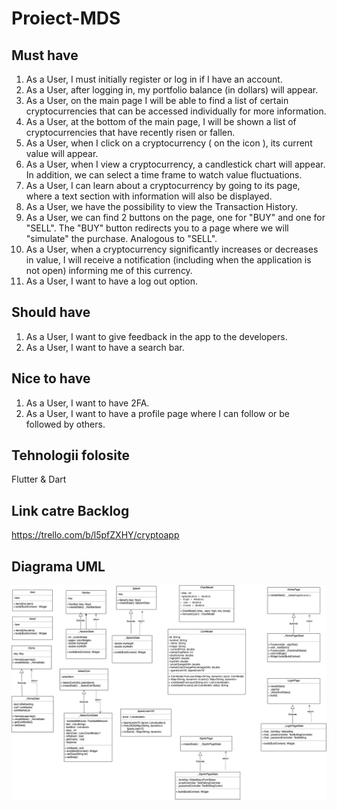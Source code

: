 # Proiect-MDS

## Must have

1. As a User, I must initially register or log in if I have an account.
2. As a User, after logging in, my portfolio balance (in dollars) will appear.
3. As a User, on the main page I will be able to find a list of certain cryptocurrencies that can be accessed individually for more information.
4. As a User, at the bottom of the main page, I will be shown a list of cryptocurrencies that have recently risen or fallen.
5. As a User, when I click on a cryptocurrency ( on the icon ), its current value will appear.
6. As a User, when I view a cryptocurrency, a candlestick chart will appear. In addition, we can select a time frame to watch value fluctuations.
7. As a User, I can learn about a cryptocurrency by going to its page, where a text section with information will also be displayed.
8. As a User, we have the possibility to view the Transaction History.
9. As a User, we can find 2 buttons on the page, one for "BUY" and one for "SELL". The "BUY" button redirects you to a page where we will "simulate" the purchase. Analogous to "SELL".
10. As a User, when a cryptocurrency significantly increases or decreases in value, I will receive a notification (including when the application is not open) informing me of this currency.
11. As a User, I want to have a log out option.

## Should have

1. As a User, I want to give feedback in the app to the developers.
2. As a User, I want to have a search bar.

## Nice to have

1. As a User, I want to have 2FA.
2. As a User, I want to have a profile page where I can follow or be followed by others.


## Tehnologii folosite 


Flutter & Dart

## Link catre Backlog

https://trello.com/b/l5pfZXHY/cryptoapp

## Diagrama UML
![Screenshot](uploads/Diagrama_UML_Crypto-App.png)
